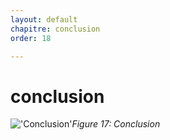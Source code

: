 ```yaml
---
layout: default
chapitre: conclusion
order: 18

---
```

# conclusion

!['Conclusion'](/lab-scrum/Conclusion/images/Conclusion.jpg)*Figure 17: Conclusion*


